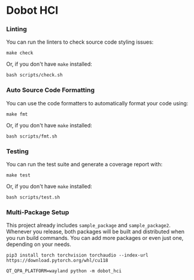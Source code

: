 # Dobot HCI

### Linting

You can run the linters to check source code styling issues:

```shell
make check
```

Or, if you don't have `make` installed:
```shell
bash scripts/check.sh
```

### Auto Source Code Formatting

You can use the code formatters to automatically format your code using:

```shell
make fmt
```

Or, if you don't have `make` installed:

```shell
bash scripts/fmt.sh
```

### Testing

You can run the test suite and generate a coverage report with:

```shell
make test
```

Or, if you don't have `make` installed:

```shell
bash scripts/test.sh
```

### Multi-Package Setup

This project already includes `sample_package` and `sample_package2`. Whenever you release, both packages will be built and distributed when you run build commands. You can add more packages or even just one, depending on your needs.

```shell
pip3 install torch torchvision torchaudio --index-url https://download.pytorch.org/whl/cu118
```


```shell
QT_QPA_PLATFORM=wayland python -m dobot_hci
```
